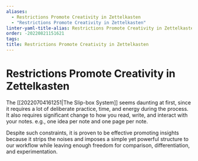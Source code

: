```yaml
---
aliases:
  - Restrictions Promote Creativity in Zettelkasten
  - "Restrictions Promote Creativity in Zettelkasten"
linter-yaml-title-alias: Restrictions Promote Creativity in Zettelkasten
order: -20220821151621
tags: 
title: Restrictions Promote Creativity in Zettelkasten
---
```


# Restrictions Promote Creativity in Zettelkasten

The [[20220704161251|The Slip-box System]] seems daunting at first, since it requires a lot of deliberate practice, time, and energy during the process. It also requires significant change to how you read, write, and interact with your notes. e.g., one idea per note and one page per note.

Despite such constraints, it is proven to be effective promoting insights because it strips the noises and imposes a simple yet powerful structure to our workflow while leaving enough freedom for comparison, differentiation, and experimentation.
